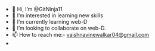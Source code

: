- 👋 Hi, I’m @GitNinja11
- 👀 I’m interested in learning new skills
- 🌱 I’m currently learning web-D
- 💞️ I’m looking to collaborate on web-D.
- 📫 How to reach me:- vaishnavinewalkar04@gmail.com
-

<!---
GitNinja11/GitNinja11 is a ✨ special ✨ repository because its `README.md` (this file) appears on your GitHub profile.
You can click the Preview link to take a look at your changes.
--->

